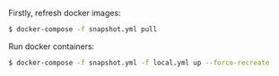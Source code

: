 Firstly, refresh docker images:

```bash
$ docker-compose -f snapshot.yml pull
```

Run docker containers:

```bash
$ docker-compose -f snapshot.yml -f local.yml up --force-recreate
```
